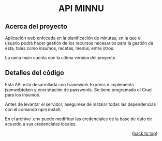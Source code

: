 <h1 align="center">API MINNU</h1>

## Acerca del proyecto

Aplicación web enfocada en la planificación de minutas, en la que el usuario podrá hacer gestión de los recursos necesarios para la gestión de esta, tales como insumos, recetas, menus, entre otros.

La rama main cuenta con la ultima version del proyecto.

## Detalles del código
Esta API está desarrollada con framework Express e implementa jsonwebtoken y encriptación de passwords.
Se tiene programado el Crud para los insumos.

Antes de levantar el servidor, asegurese de instalar todas las dependencias con el comando npm install.

En el archivo .env puede modificar las credenciales de la base de dato de acuerdo a sus credenciales locales.

<p align="right">(<a href="#top">back to top</a>)</p>



